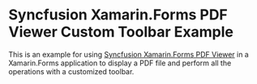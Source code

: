 # Syncfusion Xamarin.Forms PDF Viewer Custom Toolbar Example

This is an example for using [Syncfusion Xamarin.Forms PDF Viewer](https://www.syncfusion.com/xamarin-ui-controls/pdf-viewer?utm_medium=listing&utm_source=github_syncfusionexample&utm_campaign=xamarin-pdfviewer-github_syncfusionexample) in a Xamarin.Forms application to display a PDF file and perform all the operations with a customized toolbar.
